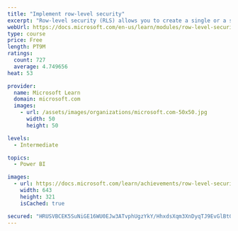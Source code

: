 ```yaml
---
title: "Implement row-level security"
excerpt: "Row-level security (RLS) allows you to create a single or a set of reports that targets data for a specific user. In this module, you will learn how to implement RLS by using either a static or dynamic method and how Microsoft Power BI simplifies testing RLS in Power BI Desktop and Power BI service."
webUrl: https://docs.microsoft.com/en-us/learn/modules/row-level-security-power-bi/
type: course
price: Free
length: PT9M
ratings:
  count: 727
  average: 4.749656
heat: 53

provider:
  name: Microsoft Learn
  domain: microsoft.com
  images:
    - url: /assets/images/organizations/microsoft.com-50x50.jpg
      width: 50
      height: 50

levels:
  - Intermediate

topics:
  - Power BI

images:
  - url: https://docs.microsoft.com/learn/achievements/row-level-security-power-bi-social.png
    width: 643
    height: 321
    isCached: true

secured: "HRUSVBCEK5SuNiGE16WU0EJw3ATvphUgzYkY/HhxdsXqm3XnDyqTJ9EvGlBtGt822uI478VU67cszhDQPUE/G/6PHKW29UA98dsCeewRCBSxgKvCHUXWZEoaouZsP72Hl8uE+WeZXh8QMxQygCQXzmyxk+C8GxKEAglYV/JkmdT094BRIMtsB+ahXER84kEBQXZpURhxMCCaUr5w0VB5cwx/S3xeZhpt9joKhE2/7+kl4wBBoSWhcbg4X83jm5C2IbXKFN9BqYKQ05kVvBAy4HqM8lmzdRCxsfffxTU4YqUk8BpagfiJLKqlFxRPx5ecjeEZ7PU8lWWWFqHm7h9WIv5eUThXLKY75R6+U15elgjAh7AAIXbNHLzZrD7nf5H6dQ5LJzQzJbJbzxy/HMEFOR3H1lz3QJYRlKcUH/ztPTI=;1rea1hs5cLErSmKqTD+1dA=="
---
```


